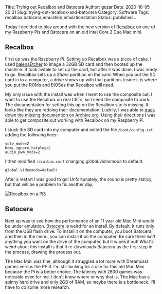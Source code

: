Title: Trying out Recalbox and Batocera
Author: gozar
Date: 2020-10-05 20:31
Slug: trying-out-recalbox-and-batocera
Category: Software
Tags: recalbox,batocera,emulation,emulationstation
Status: published
...

Today I decided to play around with the new version of [Recalbox](https://www.recalbox.com/) on one of my Raspberry Pis and Batocera on an old Intel Core 2 Duo Mac mini.

## Recalbox

First up was the Raspberry Pi. Setting up Recalbox was a piece of cake. I used [balenaEtcher](https://www.balena.io/etcher/) to image a 32GB SD card and then booted up the machine. It took awhile to set up the card, but after it was done, I was ready to go. Recalbox sets up a *Share* partition on the card. When you put the SD card in to a computer, a drive shows up with that partition. Inside it is where you put the ROMs and BIOSes that Recalbox will need.

My only issue with the install was when I went to use the composite out. I want to use the Recalbox on real CRTs, so I need the composite to work. The documentation for setting this up on the Recalbox site is missing. It looks like they are redoing their documentation. Luckily, I was able to [track down the missing documention on Archive.org](https://web.archive.org/web/20190615013227/https://github.com/recalbox/recalbox-os/wiki/Connect-your-recalbox-to-a-CRT-with-composite-(EN)). Using their directions I was able to get composite out working with Recalbox on my Raspberry Pi.

I stuck the SD card into my computer and edited the file `/boot/config.txt` adding the following lines:

    sdtv_mode=2
    hdmi_ignore_hotplug=1
    audio_pwm_mode=2

I then modified `recalbox.conf` changing _global.videomode_ to default:

    global.videomode=default

After a restart I was good to go! Unfortunately, the sound is pretty staticy, but that will be a problem to fix another day.

![Recalbox on a Pi3](https://cdn.gtia.com/pics/2020/Recalbox-2020-10-05-800x.jpeg)

## Batocera

Next up was to see how the performance of an 11 year old Mac Mini would be under emulation. [Batocera](https://batocera.org/) is weird for an install. By default, it runs only from the USB flash drive. To install it on the computer, you boot Batocera, and then in the menu, you can install it on the computer. Be sure there isn't anything you want on the drive of the computer, but it wipes it out! What's weird about this install is that it re-downloads Batocera as the first step in the process, drawing the process out.

The Mac Mini was fine, although it struggled a lot more with Dreamcast games versus the RPi3. I'm still looking for a use for this old Mac Mini because the Pi is a better choice. The latency with 2600 games was noticable even for me. I don't know where or why that is. The Mac has a spinny hard drive and only 2GB of RAM, so maybe there is a bottleneck. I'll have to do some more research.
